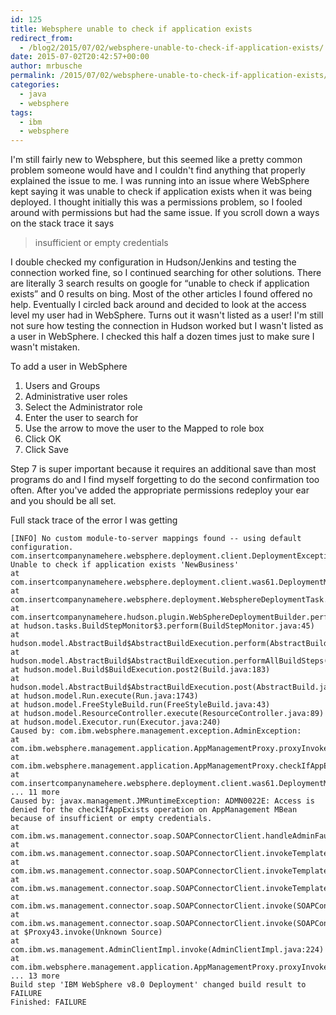 ```yaml
---
id: 125
title: Websphere unable to check if application exists
redirect_from:
  - /blog2/2015/07/02/websphere-unable-to-check-if-application-exists/
date: 2015-07-02T20:42:57+00:00
author: mrbusche
permalink: /2015/07/02/websphere-unable-to-check-if-application-exists/
categories:
  - java
  - websphere
tags:
  - ibm
  - websphere
---
```


I'm still fairly new to Websphere, but this seemed like a pretty common problem someone would have and I couldn't find anything that properly explained the issue to me. I was running into an issue where WebSphere kept saying it was unable to check if application exists when it was being deployed. I thought initially this was a permissions problem, so I fooled around with permissions but had the same issue. If you scroll down a ways on the stack trace it says

> insufficient or empty credentials

I double checked my configuration in Hudson/Jenkins and testing the connection worked fine, so I continued searching for other solutions. There are literally 3 search results on google for &#8220;unable to check if application exists&#8221; and 0 results on bing. Most of the other articles I found offered no help. Eventually I circled back around and decided to look at the access level my user had in WebSphere. Turns out it wasn't listed as a user! I'm still not sure how testing the connection in Hudson worked but I wasn't listed as a user in WebSphere. I checked this half a dozen times just to make sure I wasn't mistaken.

To add a user in WebSphere

1. Users and Groups
2. Administrative user roles
3. Select the Administrator role
4. Enter the user to search for
5. Use the arrow to move the user to the Mapped to role box
6. Click OK
7. Click Save

Step 7 is super important because it requires an additional save than most programs do and I find myself forgetting to do the second confirmation too often. After you've added the appropriate permissions redeploy your ear and you should be all set.

Full stack trace of the error I was getting

    [INFO] No custom module-to-server mappings found -- using default configuration.
    com.insertcompanynamehere.websphere.deployment.client.DeploymentException: Unable to check if application exists 'NewBusiness'
    at com.insertcompanynamehere.websphere.deployment.client.was61.DeploymentManager.applicationExists(DeploymentManager.java:265)
    at com.insertcompanynamehere.websphere.deployment.WebsphereDeploymentTask.execute(WebsphereDeploymentTask.java:59)
    at com.insertcompanynamehere.hudson.plugin.WebSphereDeploymentBuilder.perform(WebSphereDeploymentBuilder.java:194)
    at hudson.tasks.BuildStepMonitor$3.perform(BuildStepMonitor.java:45)
    at hudson.model.AbstractBuild$AbstractBuildExecution.perform(AbstractBuild.java:761)
    at hudson.model.AbstractBuild$AbstractBuildExecution.performAllBuildSteps(AbstractBuild.java:721)
    at hudson.model.Build$BuildExecution.post2(Build.java:183)
    at hudson.model.AbstractBuild$AbstractBuildExecution.post(AbstractBuild.java:670)
    at hudson.model.Run.execute(Run.java:1743)
    at hudson.model.FreeStyleBuild.run(FreeStyleBuild.java:43)
    at hudson.model.ResourceController.execute(ResourceController.java:89)
    at hudson.model.Executor.run(Executor.java:240)
    Caused by: com.ibm.websphere.management.exception.AdminException:
    at com.ibm.websphere.management.application.AppManagementProxy.proxyInvoke(AppManagementProxy.java:189)
    at com.ibm.websphere.management.application.AppManagementProxy.checkIfAppExists(AppManagementProxy.java:266)
    at com.insertcompanynamehere.websphere.deployment.client.was61.DeploymentManager.applicationExists(DeploymentManager.java:263)
    ... 11 more
    Caused by: javax.management.JMRuntimeException: ADMN0022E: Access is denied for the checkIfAppExists operation on AppManagement MBean because of insufficient or empty credentials.
    at com.ibm.ws.management.connector.soap.SOAPConnectorClient.handleAdminFault(SOAPConnectorClient.java:948)
    at com.ibm.ws.management.connector.soap.SOAPConnectorClient.invokeTemplateOnce(SOAPConnectorClient.java:916)
    at com.ibm.ws.management.connector.soap.SOAPConnectorClient.invokeTemplate(SOAPConnectorClient.java:682)
    at com.ibm.ws.management.connector.soap.SOAPConnectorClient.invokeTemplate(SOAPConnectorClient.java:672)
    at com.ibm.ws.management.connector.soap.SOAPConnectorClient.invoke(SOAPConnectorClient.java:658)
    at com.ibm.ws.management.connector.soap.SOAPConnectorClient.invoke(SOAPConnectorClient.java:480)
    at $Proxy43.invoke(Unknown Source)
    at com.ibm.ws.management.AdminClientImpl.invoke(AdminClientImpl.java:224)
    at com.ibm.websphere.management.application.AppManagementProxy.proxyInvoke(AppManagementProxy.java:183)
    ... 13 more
    Build step 'IBM WebSphere v8.0 Deployment' changed build result to FAILURE
    Finished: FAILURE
